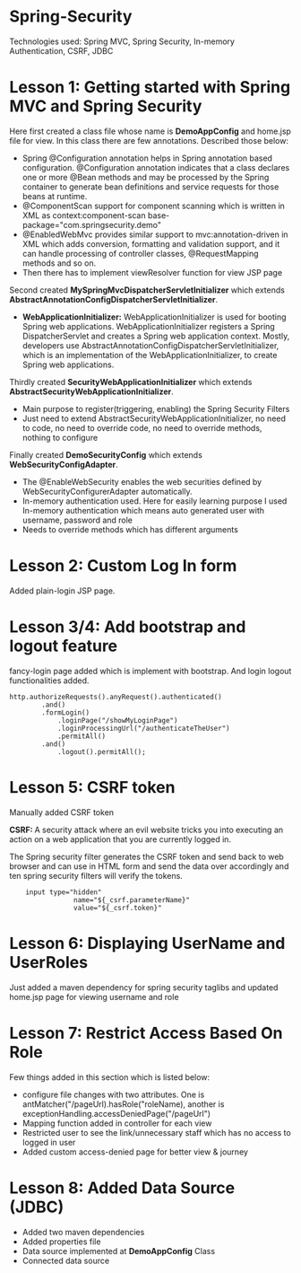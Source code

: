 # Spring-Security
Technologies used: Spring MVC, Spring Security, In-memory Authentication, CSRF, JDBC

# Lesson 1: Getting started with Spring MVC and Spring Security
<body>
Here first created a class file whose name is <b>DemoAppConfig</b> and home.jsp file for view. In this class there are few annotations. Described those below:
	<ul>
		<li>Spring @Configuration annotation helps in Spring annotation based configuration. @Configuration annotation indicates that a class declares one or more @Bean methods and may be processed by the Spring container to generate bean definitions and service requests for those beans at runtime.</li>
		<li>@ComponentScan support for component scanning which is written in XML as context:component-scan base-package="com.springsecurity.demo" </li>
		<li>@EnabledWebMvc provides similar support to mvc:annotation-driven in XML which adds conversion, formatting and validation support, and it can handle processing of controller classes, @RequestMapping methods and so on.</li>
		<li>Then there has to implement viewResolver function for view JSP page</li>
	</ul>

Second created <b>MySpringMvcDispatcherServletInitializer</b> which extends <b>AbstractAnnotationConfigDispatcherServletInitializer</b>.
	<ul>
		<li><b>WebApplicationInitializer:</b> WebApplicationInitializer is used for booting Spring web applications. WebApplicationInitializer registers a Spring DispatcherServlet and creates a Spring web application context. Mostly, developers use AbstractAnnotationConfigDispatcherServletInitializer, which is an implementation of the WebApplicationInitializer, to create Spring web applications.</li>
	</ul>
Thirdly created <b>SecurityWebApplicationInitializer</b> which extends <b>AbstractSecurityWebApplicationInitializer</b>.
	<ul>
		<li>Main purpose to register(triggering, enabling) the Spring Security Filters</li>
		<li>Just need to extend AbstractSecurityWebApplicationInitializer, no need to code, no need to override code, no need to override methods, nothing to configure</li>
	</ul>
Finally created <b>DemoSecurityConfig</b> which extends <b>WebSecurityConfigAdapter</b>.
	<ul>
		<li>The @EnableWebSecurity enables the web securities defined by WebSecurityConfigurerAdapter automatically. </li>
		<li>In-memory authentication used. Here for easily learning purpose I used In-memory authentication which means auto generated user with username, password and role</li>
		<li>Needs to override methods which has different arguments</li>
	</ul>
</bod>

# Lesson 2: Custom Log In form

<body>
Added plain-login JSP page.
</body>

# Lesson 3/4: Add bootstrap and logout feature

<body>
	fancy-login page added which is implement with bootstrap. And login logout functionalities added.
		
	http.authorizeRequests().anyRequest().authenticated()
			.and()
			.formLogin()
				.loginPage("/showMyLoginPage")
				.loginProcessingUrl("/authenticateTheUser")
				.permitAll()
			.and()
				.logout().permitAll();
	
	
</body>

# Lesson 5: CSRF token
<body>
	Manually added CSRF token
	<p><b>CSRF: </b> A security attack where an evil website tricks you into executing an action on a web application that you are currently logged in.</p>
	<p>The Spring security filter generates the CSRF token and send back to web browser and can use in HTML form and send the data over accordingly and ten spring security filters will verify the tokens.</p>

		input type="hidden"
					name="${_csrf.parameterName}"
					value="${_csrf.token}"
</body>


# Lesson 6: Displaying UserName and UserRoles
<body>
	<p>Just added a maven dependency for spring security taglibs and updated home.jsp page for viewing username and role</p>
</body>

# Lesson 7: Restrict Access Based On Role
<body>
	<p>Few things added in this section which is listed below: </p>
	<ul>
		<li>configure file changes with two attributes. One is antMatcher("/pageUrl).hasRole("roleName), another is  exceptionHandling.accessDeniedPage("/pageUrl")</li>
		<li>Mapping function added in controller for each view</li>
		<li>Restricted user to see the link/unnecessary staff which has no access to logged in user</li>
		<li>Added custom access-denied page for better view & journey</li>
</ul>
</body>

# Lesson 8: Added Data Source (JDBC)

<body>
	<ul>
		<li>Added two maven dependencies</li>
		<li>Added properties file</li>
		<li>Data source implemented at <b>DemoAppConfig</b> Class</li>
		<li>Connected data source</li>
	</ul>
</body>